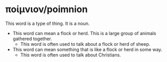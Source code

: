 # ποίμνιον/poimnion
This word is a type of thing. It is a noun.
* This word can mean a flock or herd. This is a large group of animals gathered together.
    * This word is often used to talk about a flock or herd of sheep.
* This word can mean something that is like a flock or herd in some way.
    * This word is often used to talk about Christians.
